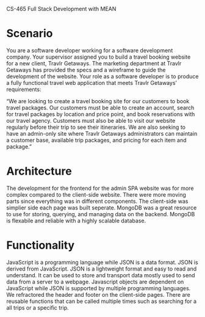 CS-465 Full Stack Development with MEAN
# **Scenario**
You are a software developer working for a software development company. Your supervisor assigned you to build a travel booking website for a new client, Travlr Getaways. The marketing department at Travlr Getaways has provided the specs and a wireframe to guide the development of the website. Your role as a software developer is to produce a fully functional travel web application that meets Travlr Getaways’ requirements:

“We are looking to create a travel booking site for our customers to book travel packages. Our customers must be able to create an account, search for travel packages by location and price point, and book reservations with our travel agency. Customers must also be able to visit our website regularly before their trip to see their itineraries. We are also seeking to have an admin-only site where Travlr Getaways administrators can maintain a customer base, available trip packages, and pricing for each item and package.”

# Architecture
The development for the frontend for the admin SPA website was for more complex compared to the client-side website. There were more moving parts since everything was in different components. The client-side was simplier side each page was built seperate. MongoDB was a great resource to use for storing, querying, and managing data on the backend. MongoDB is flexabile and reliable with a highly scalable database.

# Functionality
JavaScript is a programming language while JSON is a data format. JSON is derived from JavaScript. JSON is a lightweight format and easy to read and understand. It can be used to store and transport data mostly used to send data from a server to a webpage. Javascript objects are dependent on JavaScript while JSON is supported by multiple programming languages. We refractored the header and footer on the client-side pages. There are reusable functions that can be called multiple times such as searching for a all trips or a specific trip.
